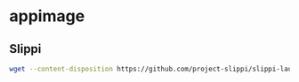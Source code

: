 # appimage

## Slippi

```bash
wget --content-disposition https://github.com/project-slippi/slippi-launcher/releases/download/v2.7.0/Slippi-Launcher-2.7.0-x86_64.AppImage -O ~/AppImages/Slippi.AppImage
```
